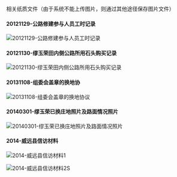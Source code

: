 相关纸质文件（由于系统不能上传图片，则通过其他途径保存图片文件）

#### 20121129-公路修建参与人员工时记录

![20121129-公路修建参与人员工时记录](http://other-1253118521.coscd.myqcloud.com/material/20121129-%E5%85%AC%E8%B7%AF%E4%BF%AE%E5%BB%BA%E5%8F%82%E4%B8%8E%E4%BA%BA%E5%91%98%E5%B7%A5%E6%97%B6%E8%AE%B0%E5%BD%95.jpg)

#### 20121130-缪玉荣田内侧公路所用石头购买记录

![20121130-缪玉荣田内侧公路所用石头购买记录](http://other-1253118521.coscd.myqcloud.com/material/20121130-%E7%BC%AA%E7%8E%89%E8%8D%A3%E7%94%B0%E5%86%85%E4%BE%A7%E5%85%AC%E8%B7%AF%E6%89%80%E7%94%A8%E7%9F%B3%E5%A4%B4%E8%B4%AD%E4%B9%B0%E8%AE%B0%E5%BD%95.jpg)

#### 20131108-组委会盖章的换地协

![20131108-组委会盖章的换地协议](http://other-1253118521.coscd.myqcloud.com/material/20131108-%E6%8D%A2%E5%9C%B0%E5%8D%8F%E8%AE%AE.jpg)

#### 20140301-缪玉荣已换庄地照片及路面情况照片

![20140301-缪玉荣已换庄地照片及路面情况照片](http://other-1253118521.coscd.myqcloud.com/material/20140301-%E7%BC%AA%E7%8E%89%E8%8D%A3%E5%B7%B2%E6%8D%A2%E5%BA%84%E5%9C%B0.jpg)

#### 2014-威远县信访材料

![2014-威远县信访材料1](http://other-1253118521.coscd.myqcloud.com/material/2014-%E5%A8%81%E8%BF%9C%E5%8E%BF%E4%BF%A1%E8%AE%BF%E6%9D%90%E6%96%991.jpg)

![2014-威远县信访材料2](http://other-1253118521.coscd.myqcloud.com/material/2014-%E5%A8%81%E8%BF%9C%E5%8E%BF%E4%BF%A1%E8%AE%BF%E6%9D%90%E6%96%992.jpg)S